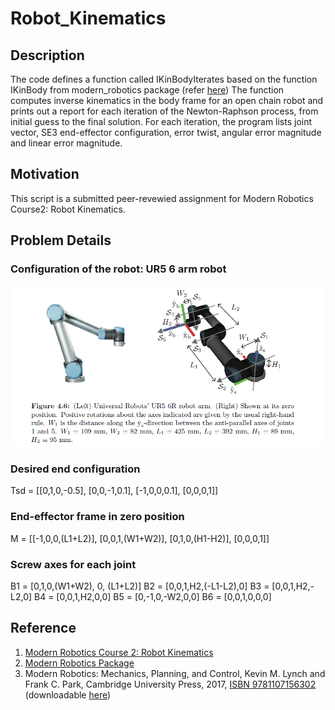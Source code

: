 # Robot_Kinematics

## Description
The code defines a function called IKinBodyIterates based on the function IKinBody from modern_robotics package (refer [here](https://github.com/NxRLab/ModernRobotics/blob/5e0f9e503cedb37fd9e5db706102b3b3fc288c22/packages/Python/modern_robotics/core.py#L699))
The function computes inverse kinematics in the body frame for an open chain robot and prints out a report for each iteration 
of the Newton-Raphson process, from initial guess to the final solution. For each iteration, the program lists joint vector, SE3 end-effector configuration, error twist, angular error magnitude and linear error magnitude.

## Motivation
This script is a submitted peer-revewied assignment for Modern Robotics Course2: Robot Kinematics. 

## Problem Details

### Configuration of the robot: UR5 6 arm robot  
![alt text](https://github.com/Suriya-Arulselvan/Robot_Kinematics/blob/main/UR5%206R%20robot.png)

### Desired end configuration
Tsd = [[0,1,0,-0.5],
       [0,0,-1,0.1],
       [-1,0,0,0.1],
       [0,0,0,1]]
       
### End-effector frame in zero position
M = [[-1,0,0,(L1+L2)], 
     [0,0,1,(W1+W2)], 
     [0,1,0,(H1-H2)], 
     [0,0,0,1]]
     
### Screw axes for each joint
B1 = [0,1,0,(W1+W2), 0, (L1+L2)]
B2 = [0,0,1,H2,(-L1-L2),0]
B3 = [0,0,1,H2,-L2,0]
B4 = [0,0,1,H2,0,0]
B5 = [0,-1,0,-W2,0,0]
B6 = [0,0,1,0,0,0]

## Reference
1. [Modern Robotics Course 2: Robot Kinematics](https://www.coursera.org/learn/modernrobotics-course2?specialization=modernrobotics)
2. [Modern Robotics Package](https://github.com/NxRLab/ModernRobotics/tree/master/packages/Python)
3. Modern Robotics: Mechanics, Planning, and Control, Kevin M. Lynch and Frank C. Park, Cambridge University Press, 2017, [ISBN 9781107156302](https://www.cambridge.org/us/academic/subjects/computer-science/computer-graphics-image-processing-and-robotics/modern-robotics-mechanics-planning-and-control?utm_source=SM&utm_medium=social&utm_campaign=9781107156302&utm_term=LFA) (downloadable [here](http://hades.mech.northwestern.edu/index.php/Modern_Robotics#Book))

